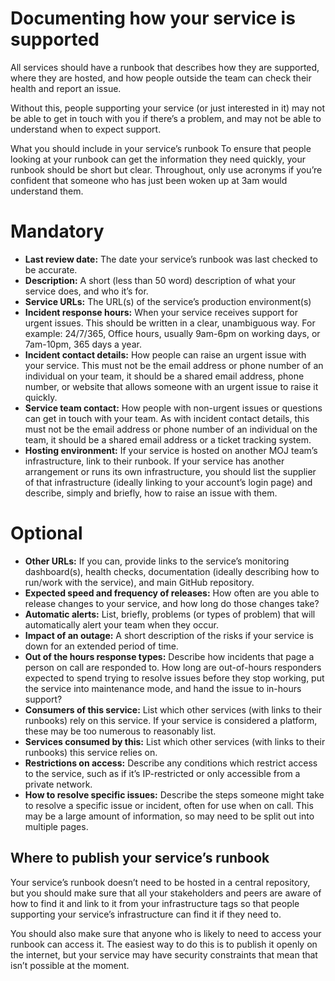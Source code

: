 # Documenting how your service is supported
All services should have a runbook that describes how they are supported, where they are hosted, and how people outside the team can check their health and report an issue.

Without this, people supporting your service (or just interested in it) may not be able to get in touch with you if there’s a problem, and may not be able to understand when to expect support.

What you should include in your service’s runbook
To ensure that people looking at your runbook can get the information they need quickly, your runbook should be short but clear. Throughout, only use acronyms if you’re confident that someone who has just been woken up at 3am would understand them.

# Mandatory
- **Last review date:** The date your service’s runbook was last checked to be accurate.
- **Description:**  A short (less than 50 word) description of what your service does, and who it’s for.
- **Service URLs:** The URL(s) of the service’s production environment(s)
- **Incident response hours:** When your service receives support for urgent issues. This should be written in a clear, unambiguous way. For example: 24/7/365, Office hours, usually 9am-6pm on working days, or 7am-10pm, 365 days a year.
- **Incident contact details:** How people can raise an urgent issue with your service. This must not be the email address or phone number of an individual on your team, it should be a shared email address, phone number, or website that allows someone with an urgent issue to raise it quickly.
- **Service team contact:** How people with non-urgent issues or questions can get in touch with your team. As with incident contact details, this must not be the email address or phone number of an individual on the team, it should be a shared email address or a ticket tracking system.
- **Hosting environment:** If your service is hosted on another MOJ team’s infrastructure, link to their runbook. If your service has another arrangement or runs its own infrastructure, you should list the supplier of that infrastructure (ideally linking to your account’s login page) and describe, simply and briefly, how to raise an issue with them.

# Optional
- **Other URLs:** If you can, provide links to the service’s monitoring dashboard(s), health checks, documentation (ideally describing how to run/work with the service), and main GitHub repository.
- **Expected speed and frequency of releases:** How often are you able to release changes to your service, and how long do those changes take?
- **Automatic alerts:** List, briefly, problems (or types of problem) that will automatically alert your team when they occur.
- **Impact of an outage:** A short description of the risks if your service is down for an extended period of time.
- **Out of the hours response types:** Describe how incidents that page a person on call are responded to. How long are out-of-hours responders expected to spend trying to resolve issues before they stop working, put the service into maintenance mode, and hand the issue to in-hours support?
- **Consumers of this service:** List which other services (with links to their runbooks) rely on this service. If your service is considered a platform, these may be too numerous to reasonably list.
- **Services consumed by this:** List which other services (with links to their runbooks) this service relies on.
- **Restrictions on access:** Describe any conditions which restrict access to the service, such as if it’s IP-restricted or only accessible from a private network.
- **How to resolve specific issues:** Describe the steps someone might take to resolve a specific issue or incident, often for use when on call. This may be a large amount of information, so may need to be split out into multiple pages.

## Where to publish your service’s runbook

Your service’s runbook doesn’t need to be hosted in a central repository, but you should make sure that all your stakeholders and peers are aware of how to find it and link to it from your infrastructure tags so that people supporting your service’s infrastructure can find it if they need to.

You should also make sure that anyone who is likely to need to access your runbook can access it. The easiest way to do this is to publish it openly on the internet, but your service may have security constraints that mean that isn’t possible at the moment.
